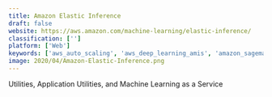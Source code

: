 ```yaml
---
title: Amazon Elastic Inference
draft: false 
website: https://aws.amazon.com/machine-learning/elastic-inference/
classification: ['']
platform: ['Web']
keywords: ['aws_auto_scaling', 'aws_deep_learning_amis', 'amazon_sagemaker', 'datafiniti', 'faronics_deep_freeze', 'nanonets', 'postgresql_data_access_components', 'universal_data_access_components', 'winscp']
image: 2020/04/Amazon-Elastic-Inference.png
---
```

Utilities, Application Utilities, and Machine Learning as a Service